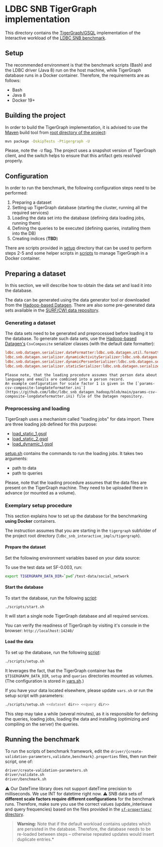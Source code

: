 # LDBC SNB TigerGraph implementation

This directory contains the [TigerGraph/GSQL](https://www.tigergraph.com/) implementation of the Interactive workload of the [LDBC SNB benchmark](https://github.com/ldbc/ldbc_snb_docs).

## Setup

The recommended environment is that the benchmark scripts (Bash) and the LDBC driver (Java 8) run on the host machine, 
while TigerGraph database runs in a Docker container. Therefore, the requirements are as follows:

* Bash
* Java 8
* Docker 19+

## Building the project
In order to build the TigerGraph implementation, it is advised to use the [Maven](http://maven.apache.org/) build tool from [root directory of the project](../):

```bash
mvn package -DskipTests -Ptigergraph -U
```

Please, note the `-U` flag. The project uses a snapshot version of TigerGraph client, and the switch helps to ensure that this artifact gets resolved properly.


## Configuration
In order to run the benchmark, the following configuration steps need to be performed:
1. Preparing a dataset
2. Setting up TigerGraph database (starting the cluster, running all the required services)
3. Loading the data set into the database (defining data loading jobs, running them)
4. Defining the queries to be executed (defining queries, installing them into the DB)
5. Creating indices (**TBD**)

There are scripts provided in [setup](./setup) directory that can be used to perform steps 2-5 
and some helper scripts in [scripts](./scripts) to manage TigerGraph in a Docker container.

## Preparing a dataset
In this section, we will describe how to obtain the data set and load it into the database.

The data can be generated using the data generator tool or downloaded from the [Hadoop-based Datagen](https://github.com/ldbc/ldbc_snb_datagen_hadoop).
There are also some pre-generated data sets available in the [SURF/CWI data repository](https://repository.surfsara.nl/datasets/cwi/snb).

### Generating a dataset
The data sets need to be generated and preprocessed before loading it to the database.
To generate such data sets, use the [Hadoop-based Datagen's](https://github.com/ldbc/ldbc_snb_datagen_hadoop) `CsvComposite` serializer classes (with the default date formatter):

```ini
ldbc.snb.datagen.serializer.dateFormatter:ldbc.snb.datagen.util.formatter.LongDateFormatter
ldbc.snb.datagen.serializer.dynamicActivitySerializer:ldbc.snb.datagen.serializer.snb.csv.dynamicserializer.activity.CsvCompositeDynamicActivitySerializer
ldbc.snb.datagen.serializer.dynamicPersonSerializer:ldbc.snb.datagen.serializer.snb.csv.dynamicserializer.person.CsvCompositeDynamicPersonSerializer
ldbc.snb.datagen.serializer.staticSerializer:ldbc.snb.datagen.serializer.snb.csv.staticserializer.CsvCompositeStaticSerializer
```

    Please note, that the loading procedure assumes that person data about languages and emails are combined into a person record.
    An example configuration for scale factor 1 is given in the [`params-csv-composite-longdateformatter.ini`](https://github.com/ldbc/ldbc_snb_datagen_hadoop/blob/main/params-csv-composite-longdateformatter.ini) file of the Datagen repository.

### Preprocessing and loading
TigerGraph uses a mechanism called "loading jobs" for data import.
There are three loading job defined for this purpose:
* [load_static_1.gsql](./setup/load_static_1.gsql)
* [load_static_2.gsql](./setup/load_static_2.gsql)
* [load_dynamic_1.gsql](./setup/load_dynamic_1.gsql)

[setup.sh](./setup/setup.sh) contains the commands to run the loading jobs. It takes two arguments:
* path to data
* path to queries

Please, note that the loading procedure assumes that the data files are present on the TigerGraph machine.
They need to be uploaded there in advance (or mounted as a volume).


### Exemplary setup procedure
This section explains how to set up the database for the benchmarking **using Docker** containers.

The instruction assumes that you are starting in the `tigergraph` subfolder of the project root directory (`ldbc_snb_interactive_impls/tigergraph`).

#### Prepare the dataset
Set the following environment variables based on your data source:

To use the test data set SF-0.003, run:
```bash
export TIGERGRAPH_DATA_DIR=`pwd`/test-data/social_network
```

#### Start the database
To start the database, run the following [script](./scripts/start.sh):
```
./scripts/start.sh
```

It will start a single node TigerGraph database and all required services.

You can verify the readiness of TigerGraph by visiting it's console in the browser: `http://localhost:14240/`

#### Load the data
To set up the database, run the following [script](./scripts/setup.sh):
```bash
./scripts/setup.sh
```
It leverages the fact, that the TigerGraph container has the `$TIGERGRAPH_DATA_DIR`, `setup` and `queries` directories mounted as volumes.
(The configuration is stored in [vars.sh](./scripts/vars.sh).)

If you have your data located elsewhere, please update `vars.sh` or run the setup script with parameters:
```bash
./scripts/setup.sh <<dataset dir>> <<query dir>>
```

This step may take a while (several minutes), as it is responsible for defining the queries, loading jobs, loading the data
and installing (optimizing and compiling on the server) the queries.

## Running the benchmark

To run the scripts of benchmark framework, edit the `driver/{create-validation-parameters,validate,benchmark}.properties` files,
then run their script, one of:

```bash
driver/create-validation-parameters.sh
driver/validate.sh
driver/benchmark.sh
```

:warning: Our DateTime library does not support dateTime precision to milliseconds. We use INT for datetime right now.
:warning: SNB data sets of **different scale factors require different configurations** for the benchmark runs. Therefore, make sure you use the correct values (update_interleave and query frequencies) based on the files provided in the [`sf-properties/` directory](../sf-properties).

> **Warning:** Note that if the default workload contains updates which are persisted in the database. Therefore, the database needs to be re-loaded between steps – otherwise repeated updates would insert duplicate entries.*

